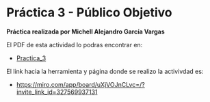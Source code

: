 # Práctica 3 - Público Objetivo

**Práctica realizada por Michell Alejandro García Vargas**

El PDF de esta actividad lo podras encontrar en:
- [Practica_3](./3-Publico_Objetivo.pdf)

El link hacia la herramienta y página donde se realizo la activivdad es:
- https://miro.com/app/board/uXjVOJnCLvc=/?invite_link_id=327569937131

